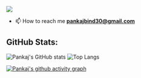 [![](https://visitcount.itsvg.in/api?id=Pankaj-Bind&icon=0&color=0)](https://visitcount.itsvg.in)

- 📫 How to reach me **pankajbind30@gmail.com**

<h2 align="left">GitHub Stats:</h2>

![Pankaj's GitHub stats](https://github-readme-stats.vercel.app/api?username=pankaj-bind&show_icons=true&theme=transparent&hide_border=true) ![Top Langs](https://github-readme-stats-dosx001.vercel.app/api/top-langs/?username=pankaj-bind&langs_count=10&layout=compact&show_icons=true&include_all_commits=true&theme=transparent&hide_border=true) 


[![Pankaj's github activity graph](https://github-readme-activity-graph.vercel.app/graph?username=pankaj-bind&theme=github-compact&hide_border=true	)](https://github.com/pankaj-bind/github-readme-activity-graph)
